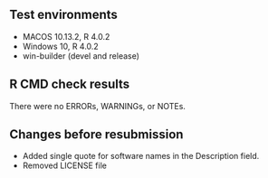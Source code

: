 ## Test environments
* MACOS 10.13.2, R 4.0.2
* Windows 10, R 4.0.2
* win-builder (devel and release)

## R CMD check results
There were no ERRORs, WARNINGs, or NOTEs. 

## Changes before resubmission
* Added single quote for software names in the Description field.
* Removed LICENSE file